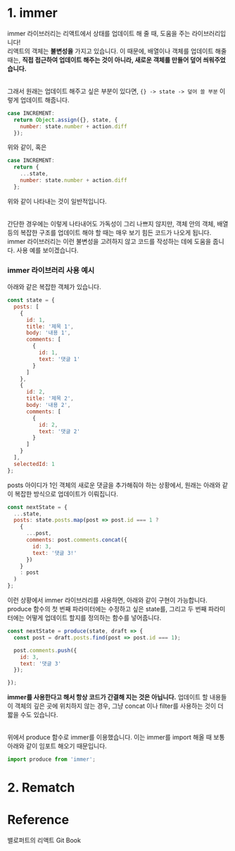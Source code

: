 # 1. immer
immer 라이브러리는 리액트에서 상태를 업데이트 해 줄 때, 도움을 주는 라이브러리입니다! <br> 리액트의 객체는 **불변성을** 가지고 있습니다. 이 때문에, 배열이나 객체를 업데이트 해줄 때는, **직접 접근하여 업데이트 해주는 것이 아니라, 새로운 객체를 만들어 덮어 씌워주었습니다.** 

<br> 그래서 원래는 업데이트 해주고 싶은 부분이 있다면, `{} -> state -> 덮어 쓸 부분` 이렇게 업데이트 해줍니다.

```js
case INCREMENT:
  return Object.assign({}, state, {
    number: state.number + action.diff
  });
```
위와 같이, 혹은
```js
case INCREMENT:
  return {
    ...state,
    number: state.number + action.diff
  };
```
위와 같이 나타내는 것이 일반적입니다.
<br> <br>

간단한 경우에는 이렇게 나타내어도 가독성이 그리 나쁘지 않지만, 객체 안의 객체, 배열 등의 복잡한 구조를 업데이트 해야 할 때는 매우 보기 힘든 코드가 나오게 됩니다. immer 라이브러리는 이런 불변성을 고려하지 않고 코드를 작성하는 데에 도움을 줍니다. 사용 예를 보이겠습니다.

### immer 라이브러리 사용 예시
아래와 같은 복잡한 객체가 있습니다.
```js
const state = {
  posts: [
    {
      id: 1,
      title: '제목 1',
      body: '내용 1',
      comments: [
        {
          id: 1,
          text: '댓글 1'
        }
      ]
    },
    {
      id: 2,
      title: '제목 2',
      body: '내용 2',
      comments: [
        {
          id: 2,
          text: '댓글 2'
        }
      ]
    }
  ],
  selectedId: 1
};
```
posts 아이디가 1인 객체의 새로운 댓글을 추가해줘야 하는 상황에서, 원래는 아래와 같이 복잡한 방식으로 업데이트가 이뤄집니다.

```js
const nextState = {
  ...state,
  posts: state.posts.map(post => post.id === 1 ? 
    {
      ...post,
      comments: post.comments.concat({
        id: 3,
        text: '댓글 3!'
      })
    }
    : post
  )
};
```

이런 상황에서 immer 라이브러리를 사용하면, 아래와 같이 구현이 가능합니다. produce 함수의 첫 번째 파라미터에는 수정하고 싶은 state를, 그리고 두 번째 파라미터에는 어떻게 업데이트 할지를 정의하는 함수를 넣어줍니다.

```js
const nextState = produce(state, draft => {
  const post = draft.posts.find(post => post.id === 1);

  post.comments.push({
    id: 3,
    text: '댓글 3'
  });

});
```
**immer를 사용한다고 해서 항상 코드가 간결해 지는 것은 아닙니다.** 업데이트 할 내용들이 객체의 깊은 곳에 위치하지 않는 경우, 그냥 concat 이나 filter를 사용하는 것이 더 짧을 수도 있습니다. 
<br> <br>

위에서 produce 함수로 immer를 이용했습니다. 이는 immer를 import 해올 때 보통 아래와 같이 임포트 해오기 때문입니다. 
```js
import produce from 'immer';
```

# 2. Rematch

# Reference
밸로퍼트의 리액트 Git Book
